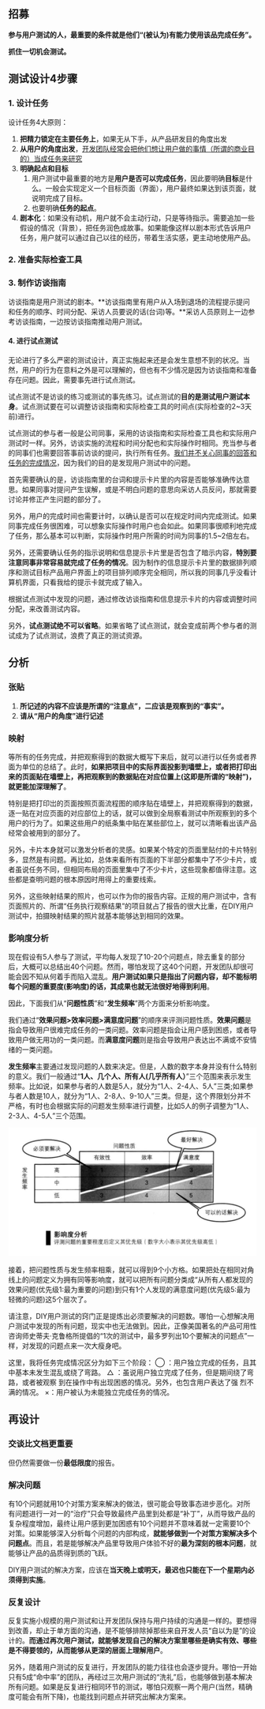 ## 招募

**参与用户测试的人，最重要的条件就是他们“(被认为)有能力使用该品完成任务”。**

**抓住一切机会测试。**

## 测试设计4步骤

### 1. 设计任务

设计任务4大原则：

1. **把精力锁定在主要任务上**，如果无从下手，从产品研发目的角度出发
2. **从用户的角度出发**，<u>开发团队经常会把他们想让用户做的事情（所谓的商业目的）当成任务来研究</u>
3. **明确起点和目标**
   1. 用户测试中最重要的地方是**用户是否可以完成任务**，因此要明确**目标**是什么。一般会实现定义一个目标页面（界面），用户最终如果达到该页面，就说明完成了目标。
   2. 也要明确**任务的起点**。
4. **剧本化**：如果没有动机，用户就不会主动行动，只是等待指示。需要追加一些假设的情况（背景），把任务润色成故事。如果能像这样以剧本形式告诉用户任务，用户就可以通过自己以往的经历，带着生活实感，更主动地使用产品。

### 2. 准备实际检查工具

### 3. 制作访谈指南

访谈指南是用户测试的剧本。**访谈指南里有用户从入场到退场的流程提示提问和任务的顺序、时间分配、采访人员要说的话(台词)等。**采访人员原则上一边参考访谈指南，一边按访谈指南推动用户测试。

#### 4. 进行试点测试

无论进行了多么严密的测试设计，真正实施起来还是会发生意想不到的状况。当然，用户的行为在意料之外是可以理解的，但也有不少情况是因为访谈指南和准备存在问题。因此，需要事先进行试点测试。

试点测试不是访谈的练习或测试的事先练习。试点测试的**目的是测试用户测试本身**。试点测试要在可以调整访谈指南和实际检查工具的时间点(实际检查的2~3天前)进行。

试点测试的参与者一般是公司同事，采用的访谈指南和实际检查工具也和实际用户测试时一样。另外，访谈实施的流程和时间分配也和实际操作时相同。充当参与者的同事们也需要回答事前访谈的提问，执行所有任务。<u>我们并不关心同事的回答和任务的完成情况</u>，因为我们的目的是发现用户测试中的问题。

首先需要确认的是，访谈指南里的台词和提示卡片里的内容是否能够准确传达意思。如果同事对提问产生误解，或是不明白问题的意思向采访人员反问，那就需要讨论并修正产生问题的部分了。

另外，用户的完成时间也需要计时，以确认是否可以在规定时间内完成测试。如果同事完成任务很困难，可以想象实际操作时用户也会如此。如果同事很顺利地完成了任务，那么基本可以判断，实际操作时用户所需的时间为同事的1.5~2倍左右。

另外，还需要确认任务的指示说明和信息提示卡片里是否包含了暗示内容，**特別要注意同事非常容易就完成了任务的情况**。因为制作的信息提示卡片里的数据排列顺序和测试目标产品用户界面上的项目排列顺序完全相同，所以我的同事几乎没看计算机界面，只看我给的提示卡就完成了输入。

根据试点测试中发现的问题，通过修改访谈指南和信息提示卡片的内容或调整时间分配，来改善测试内容。

另外，**试点测试绝不可以省略**。如果省略了试点测试，就会变成前两个参与者的测试成为了试点测试，浪费了真正的测试资源。



## 分析

### 张贴

1. **所记述的内容不应该是所谓的“注意点”，二应该是观察到的“事实”。**
2. **请从“用户的角度”进行记述**

### 映射

等所有的任务完成，并把观察得到的数据大概写下来后，就可以进行以任务或者界面为单位的总结了。此时，**如果把项目中的实际界面投影到墙壁上，或者把打印出来的页面贴在墙壁上，再把观察到的数据贴在对应位置上(这即是所谓的“映射”)，就更能加深理解了**。

特别是把打印岀的页面按照页面流程图的顺序贴在墙壁上，并把观察得到的数据，逐一贴在对应页面的对应部位上的话，就可以做到全局察看测试中所观察到的多个用户的行为了。如果这些用户的纸条集中贴在某些部位上，就可以清晰看出该产品经常会被用到的部分了。

另外，卡片本身就可以激发分析者的灵感。如果某个特定的页面里贴付的卡片特别多，显然是有问题。再比如，总体来看所有页面的下半部分都集中了不少卡片，或者虽说任务不同，但相同布局的页面里集中了不少卡片，这些现象都值得注意。这些都是查明问题的根本原因时用得上的重要线索。

另外，这些映射结果的照片，也可以作为你的报告内容。正规的用户测试中，含有页面照片的、所谓“任务执行观察结果”的项目就占了报告的很大比重，在DIY用户测试中，拍摄映射结果的照片就基本能够达到相同的效果。

### 影响度分析

现在假设有5人参与了测试，平均每人发现了10-20个问题点，除去重复的部分后，大概可以总结出40个问题。然而，哪怕发现了这40个问题，开发团队却很可能会因不知从何着手而陷入混乱。**用户测试如果只是指出了问题内容，却不能标明每个问题的重要度(影响度)的话，其成果也就无法很好地得到利用**。

因此，下面我们从“**问题性质**”和“**发生频率**”两个方面来分析影响度。

我们通过“**效果问题>效率问题>满意度问题**”的顺序来评测问题性质。**效果问题**是指会导致用户很难完成任务的一类问题。效率问题是指会让用户感到困惑，或者导致用户做无用功的一类问题。而**满意度问题**则是指会导致用户表达出不满或不安情绪的一类问题。

**发生频率**主要通过发现问题的人数来决定。但是，人数的数字本身并没有什么特别的意义。我们一般通过“**1人、几个人、所有人(几乎所有人）**”三个范围来表示发生频率。比如说，如果参与者的人数是5人，就分为“1人、2-4人、5人”三类;如果参与者人数是10人，就分为“1人、2-8人、9-10人”三类。但是，这个界限划分并不严格，有时也会根据实际的问题发生频率进行调整，比如5人的例子调整为“1人、2-3人、4-5人”三个范围。

![image-20210830005437168](chapter4.assets/image-20210830005437168.jpg)

接着，把问题性质与发生频率相乘，就可以得到9个小方格。如果把处在相同对角线上的问题定义为拥有同等影响度，就可以把所有问题分类成“从所有人都发现的效果问题(优先级1:最为重要的问题)到只有1个人发现的满意度问题(优先级5:最为轻微的问题)这5个层次了。

请注意，DIY用户测试的窍门正是提炼出必须要解决的问题数。哪怕一心想解决用户测试中发现的所有问题，现实中也无法做到。因此，正像美国著名的产品可用性咨询师史蒂夫·克鲁格所提倡的“1次的测试中，最多罗列出10个要解决的问题点”一样，对发现的问题点来一次大瘦身吧。

这里，我将任务完成情况区分为如下三个阶段：
⃝ ：用户独立完成的任务，且其中基本未发生混乱或绕了弯路。
△ ：虽说用户独立完成了任务，但是期间绕了弯路，或者被观察
到在操作中有出现困惑的情况。另外，也包含用户表达了强
烈不满的情况。
×：用户被认为未能独立完成任务的情况。



## 再设计

### 交谈比文档更重要

但仍然需要做一份**最低限度**的报告。

### 解决问题

有10个问题就用10个对策方案来解决的做法，很可能会导致事态进步恶化。对所有问题进行一对一的“治疗”只会导致最终产品里到处都是“补丁”，从而导致产品的复杂程度增加，最终让用户感到更加困惑有10个问题并不意味着就一定需要10个对策。如果能够深入分析每个问题的内部构成，**就能够做到一个对策方案解决多个问题点**。而且，若是能够解决产品里导致用户体验不好的**最为深刻的根本问题**，就能够让产品的品质得到质的飞跃。

DIY用户测试的解决方案，应该在**当天晚上或明天，最迟也只能在下一个星期内必须得到实施**。

### 反复设计

反复实施小规模的用户测试和让开发团队保持与用户持续的沟通是一样的。要想得到改善，却止于单方面的沟通，是不能够排除掉那些来自开发人员“自以为是”的设计的。**而通过再次用户测试，就能够发现自己的解决方案里哪些是确实有效、哪些是不得要领的，从而能够从更深的层面上理解用户**。

另外，随着用户测试的反复进行，开发团队的能力往往也会逐步提升。哪怕一开始只有5成“命中率”的团队，再经过三次用户测试的“洗礼”后，也能够做到基本解决所有问题。如果是反复进行相同环节的测试，哪怕只观察一两个用户(当然，精确度可能会有所下降)，也能找到问题点并研究出解决方案来。





